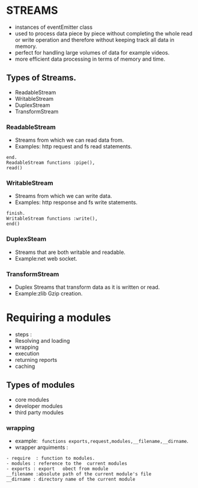 # STREAMS

- instances of eventEmitter class
- used to process data piece by piece without completing the whole read or write operation and therefore without keeping track all data in memory.
- perfect for handling large volumes of data for example videos.
- more efficient data processing in terms of memory and time.

## Types of Streams.

- ReadableStream
- WritableStream
- DuplexStream
- TransformStream

### ReadableStream

- Streams from which we can read data from.
- Examples: http request and fs read statements.

```ReadableStream events : data,
end.
ReadableStream functions :pipe(),
read()
```

### WritableStream

- Streams from which we can write data.
- Examples: http response and fs write statements.

```WritableStream events : drain,
finish.
WritableStream functions :write(),
end()
```

### DuplexSteam

- Streams that are both writable and readable.
- Example:net web socket.

### TransformStream

- Duplex Streams that transform data as it is written or read.
- Example:zlib Gzip creation.

# Requiring a modules

- steps :
- Resolving and loading
- wrapping
- execution
- returning reports
- caching

## Types of modules

- core modules
- developer modules
- third party modules

### wrapping

- example:
  ` functions exports,request,modules,__filename,__dirname`.
- wrapper arquiments :

```
- require  : function to modules.
- modules : reference to the  current modules
- exports : export   obect from module
__filename :absolute path of the current module's file
__dirname : directory name of the current module
```
